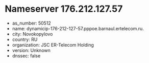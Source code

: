 # Nameserver 176.212.127.57

* as_number: 50512
* name: dynamicip-176-212-127-57.pppoe.barnaul.ertelecom.ru.
* city: Novokopylovo
* country: RU
* organization: JSC ER-Telecom Holding
* version: Unknown
* dnssec: false
